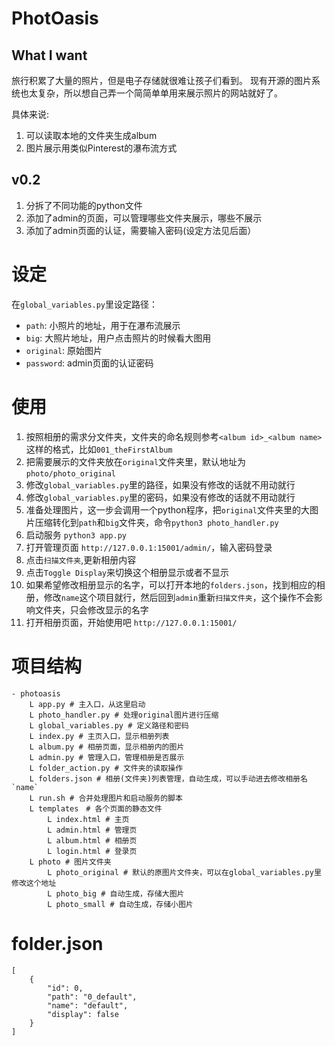 # PhotOasis

## What I want
旅行积累了大量的照片，但是电子存储就很难让孩子们看到。
现有开源的图片系统也太复杂，所以想自己弄一个简简单单用来展示照片的网站就好了。

具体来说:
1. 可以读取本地的文件夹生成album
2. 图片展示用类似Pinterest的瀑布流方式

## v0.2


1. 分拆了不同功能的python文件
2. 添加了admin的页面，可以管理哪些文件夹展示，哪些不展示
3. 添加了admin页面的认证，需要输入密码(设定方法见后面）

# 设定

在`global_variables.py`里设定路径：
- `path`: 小照片的地址，用于在瀑布流展示
- `big`: 大照片地址，用户点击照片的时候看大图用
- `original`: 原始图片
- `password`: admin页面的认证密码

# 使用

1. 按照相册的需求分文件夹，文件夹的命名规则参考`<album id>_<album name>`这样的格式，比如`001_theFirstAlbum`
2. 把需要展示的文件夹放在`original`文件夹里，默认地址为`photo/photo_original`
3. 修改`global_variables.py`里的路径，如果没有修改的话就不用动就行
4. 修改`global_variables.py`里的密码，如果没有修改的话就不用动就行
5. 准备处理图片，这一步会调用一个python程序，把`original`文件夹里的大图片压缩转化到`path`和`big`文件夹，命令`python3 photo_handler.py`
6. 启动服务 `python3 app.py`
7. 打开管理页面 `http://127.0.0.1:15001/admin/`，输入密码登录
8. 点击`扫描文件夹`,更新相册内容
9. 点击`Toggle Display`来切换这个相册显示或者不显示
10. 如果希望修改相册显示的名字，可以打开本地的`folders.json`，找到相应的相册，修改`name`这个项目就行，然后回到`admin`重新`扫描文件夹`，这个操作不会影响文件夹，只会修改显示的名字
11. 打开相册页面，开始使用吧 `http://127.0.0.1:15001/`


# 项目结构
```
- photoasis
    L app.py # 主入口，从这里启动
    L photo_handler.py # 处理original图片进行压缩
    L global_variables.py # 定义路径和密码
    L index.py # 主页入口，显示相册列表
    L album.py # 相册页面，显示相册内的图片
    L admin.py # 管理入口，管理相册是否展示
    L folder_action.py # 文件夹的读取操作
    L folders.json # 相册(文件夹)列表管理，自动生成，可以手动进去修改相册名 `name`
    L run.sh # 合并处理图片和启动服务的脚本
    L templates　# 各个页面的静态文件
        L index.html # 主页
        L admin.html # 管理页
        L album.html # 相册页
        L login.html # 登录页
    L photo # 图片文件夹
        L photo_original # 默认的原图片文件夹，可以在global_variables.py里修改这个地址
        L photo_big # 自动生成，存储大图片
        L photo_small # 自动生成，存储小图片
```
# folder.json

```
[
    {
        "id": 0, 
        "path": "0_default",
        "name": "default",
        "display": false
    }
]
```